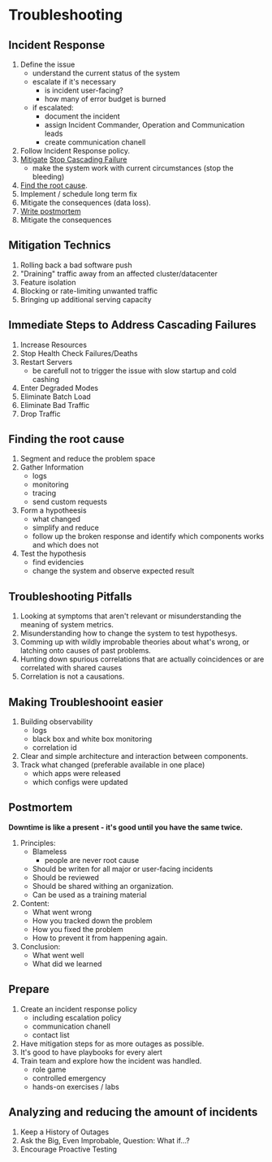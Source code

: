 # Troubleshooting

## Incident Response
1. Define the issue
    * understand the current status of the system
    * escalate if it's necessary
        * is incident user-facing?
        * how many of error budget is burned
    * if escalated:
        * document the incident
        * assign Incident Commander, Operation and Communication leads
        * create communication chanell
1. Follow Incident Response policy.
1. [Mitigate](#mitigation-technics) [Stop Cascading Failure](#immediate-steps-to-address-cascading-failures)
    * make the system work with current circumstances (stop the bleeding)
1. [Find the root cause](#finding-the-root-cause).
1. Implement / schedule long term fix
1. Mitigate the consequences (data loss).
1. [Write postmortem](#postmortem)
1. Mitigate the consequences

## Mitigation Technics
1. Rolling back a bad software push
1. "Draining" traffic away from an affected cluster/datacenter
1. Feature isolation
1. Blocking or rate-limiting unwanted traffic
1. Bringing up additional serving capacity

## Immediate Steps to Address Cascading Failures
1. Increase Resources
1. Stop Health Check Failures/Deaths
1. Restart Servers
    * be carefull not to trigger the issue with slow startup and cold cashing
1. Enter Degraded Modes
1. Eliminate Batch Load
1. Eliminate Bad Traffic
1. Drop Traffic

## Finding the root cause
1. Segment and reduce the problem space
1. Gather Information
    * logs
    * monitoring
    * tracing
    * send custom requests
1. Form a hypotheesis
    * what changed
    * simplify and reduce
    * follow up the broken response and identify which components works and which does not
1. Test the hypothesis
    * find evidencies
    * change the system and observe expected result

## Troubleshooting Pitfalls
1. Looking at symptoms that aren't relevant or misunderstanding the meaning of system metrics.
1. Misunderstanding how to change the system to test hypothesys.
1. Comming up with wildly improbable theories about what's wrong, or latching onto causes of past problems.
1. Hunting down spurious correlations that are actually coincidences or are correlated with shared causes
1. Correlation is not a causations.

## Making Troubleshooint easier
1. Building observability
    * logs
    * black box and white box monitoring
    * correlation id
1. Clear and simple architecture and interaction between components.
1. Track what changed (preferable available in one place)
    * which apps were released
    * which configs were updated

## Postmortem
**Downtime is like a present - it's good until you have the same twice.**
1. Principles:
    * Blameless
        * people are never root cause
    * Should be writen for all major or user-facing incidents
    * Should be reviewed
    * Should be shared withing an organization.
    * Can be used as a training material
1. Content:
    * What went wrong
    * How you tracked down the problem
    * How you fixed the problem
    * How to prevent it from happening again.
1. Conclusion:
    * What went well
    * What did we learned

## Prepare
1. Create an incident response policy
    * including escalation policy
    * communication chanell
    * contact list
1. Have mitigation steps for as more outages as possible.
1. It's good to have playbooks for every alert
1. Train team and explore how the incident was handled.
    * role game
    * controlled emergency
    * hands-on exercises / labs

## Analyzing and reducing the amount of incidents
1. Keep a History of Outages
1. Ask the Big, Even Improbable, Question: What if...?
1. Encourage Proactive Testing

